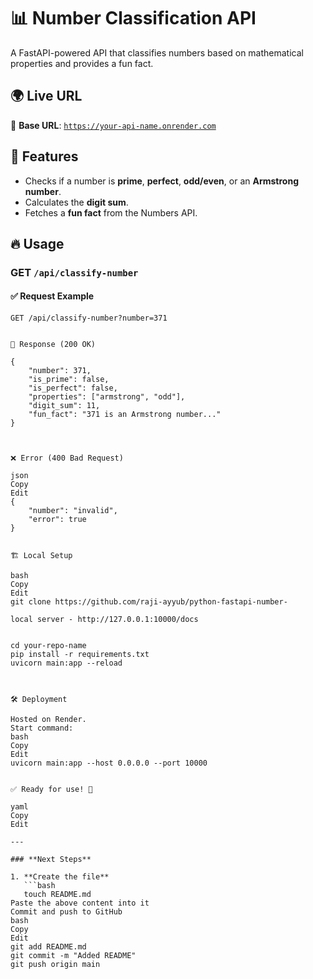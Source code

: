 # 📊 Number Classification API

A FastAPI-powered API that classifies numbers based on mathematical properties and provides a fun fact.

## 🌍 Live URL
🔗 **Base URL**: [`https://your-api-name.onrender.com`](https://python-fastapi-number-classifier.onrender.com)

## 🚀 Features
- Checks if a number is **prime**, **perfect**, **odd/even**, or an **Armstrong number**.
- Calculates the **digit sum**.
- Fetches a **fun fact** from the Numbers API.

## 🔥 Usage
### **GET `/api/classify-number`**
#### ✅ **Request Example**
```http
GET /api/classify-number?number=371


📌 Response (200 OK)

{
    "number": 371,
    "is_prime": false,
    "is_perfect": false,
    "properties": ["armstrong", "odd"],
    "digit_sum": 11,
    "fun_fact": "371 is an Armstrong number..."
}



❌ Error (400 Bad Request)

json
Copy
Edit
{
    "number": "invalid",
    "error": true
}


🏗️ Local Setup

bash
Copy
Edit
git clone https://github.com/raji-ayyub/python-fastapi-number-

local server - http://127.0.0.1:10000/docs


cd your-repo-name
pip install -r requirements.txt
uvicorn main:app --reload



🛠️ Deployment

Hosted on Render.
Start command:
bash
Copy
Edit
uvicorn main:app --host 0.0.0.0 --port 10000


✅ Ready for use! 🚀

yaml
Copy
Edit

---

### **Next Steps**

1. **Create the file**  
   ```bash
   touch README.md
Paste the above content into it
Commit and push to GitHub
bash
Copy
Edit
git add README.md
git commit -m "Added README"
git push origin main